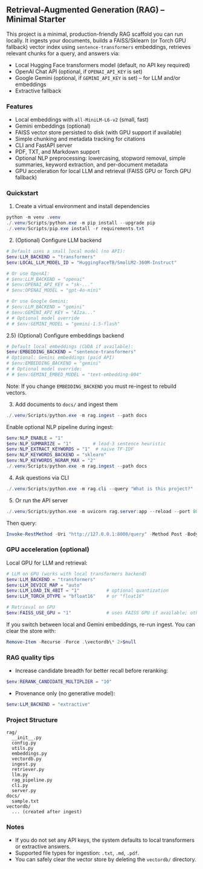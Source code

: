 ## Retrieval-Augmented Generation (RAG) – Minimal Starter

This project is a minimal, production-friendly RAG scaffold you can run locally. It ingests your documents, builds a FAISS/Sklearn (or Torch GPU fallback) vector index using `sentence-transformers` embeddings, retrieves relevant chunks for a query, and answers via:

- Local Hugging Face transformers model (default, no API key required)
- OpenAI Chat API (optional, if `OPENAI_API_KEY` is set)
- Google Gemini (optional, if `GEMINI_API_KEY` is set) – for LLM and/or embeddings
- Extractive fallback

### Features
- Local embeddings with `all-MiniLM-L6-v2` (small, fast)
- Gemini embeddings (optional)
- FAISS vector store persisted to disk (with GPU support if available)
- Simple chunking and metadata tracking for citations
- CLI and FastAPI server
- PDF, TXT, and Markdown support
- Optional NLP preprocessing: lowercasing, stopword removal, simple summaries, keyword extraction, and per-document metadata
 - GPU acceleration for local LLM and retrieval (FAISS GPU or Torch GPU fallback)

### Quickstart

1) Create a virtual environment and install dependencies

```powershell
python -m venv .venv
./.venv/Scripts/python.exe -m pip install --upgrade pip
./.venv/Scripts/pip.exe install -r requirements.txt
```

2) (Optional) Configure LLM backend

```powershell
# Default uses a small local model (no API):
$env:LLM_BACKEND = "transformers"
$env:LOCAL_LLM_MODEL_ID = "HuggingFaceTB/SmolLM2-360M-Instruct"

# Or use OpenAI:
# $env:LLM_BACKEND = "openai"
# $env:OPENAI_API_KEY = "sk-..."
# $env:OPENAI_MODEL = "gpt-4o-mini"

# Or use Google Gemini:
# $env:LLM_BACKEND = "gemini"
# $env:GEMINI_API_KEY = "AIza..."
# # Optional model override
# # $env:GEMINI_MODEL = "gemini-1.5-flash"
```

2.5) (Optional) Configure embeddings backend

```powershell
# Default local embeddings (CUDA if available):
$env:EMBEDDING_BACKEND = "sentence-transformers"
# Optional: Gemini embeddings (paid API)
# $env:EMBEDDING_BACKEND = "gemini"
# # Optional model override:
# # $env:GEMINI_EMBED_MODEL = "text-embedding-004"
```

Note: If you change `EMBEDDING_BACKEND` you must re-ingest to rebuild vectors.

3) Add documents to `docs/` and ingest them

```powershell
./.venv/Scripts/python.exe -m rag.ingest --path docs
```

Enable optional NLP pipeline during ingest:

```powershell
$env:NLP_ENABLE = "1"
$env:NLP_SUMMARIZE = "1"        # lead-3 sentence heuristic
$env:NLP_EXTRACT_KEYWORDS = "1"  # naive TF-IDF
$env:NLP_KEYWORDS_BACKEND = "sklearn"
$env:NLP_KEYWORDS_NGRAM_MAX = "2"
./.venv/Scripts/python.exe -m rag.ingest --path docs
```

4) Ask questions via CLI

```powershell
./.venv/Scripts/python.exe -m rag.cli --query "What is this project?" --top_k 4
```

5) Or run the API server

```powershell
./.venv/Scripts/python.exe -m uvicorn rag.server:app --reload --port 8000
```

Then query:

```powershell
Invoke-RestMethod -Uri "http://127.0.0.1:8000/query" -Method Post -Body (@{question='Explain the project'} | ConvertTo-Json) -ContentType 'application/json'
```

### GPU acceleration (optional)

Local GPU for LLM and retrieval:

```powershell
# LLM on GPU (works with local transformers backend)
$env:LLM_BACKEND = "transformers"
$env:LLM_DEVICE_MAP = "auto"
$env:LLM_LOAD_IN_4BIT = "1"          # optional quantization
$env:LLM_TORCH_DTYPE = "bfloat16"    # or "float16"

# Retrieval on GPU
$env:FAISS_USE_GPU = "1"             # uses FAISS GPU if available; otherwise Torch GPU fallback
```

If you switch between local and Gemini embeddings, re-run ingest. You can clear the store with:

```powershell
Remove-Item -Recurse -Force .\vectordb\* 2>$null
```

### RAG quality tips

- Increase candidate breadth for better recall before reranking:

```powershell
$env:RERANK_CANDIDATE_MULTIPLIER = "10"
```

- Provenance only (no generative model):

```powershell
$env:LLM_BACKEND = "extractive"
```

### Project Structure

```
rag/
  __init__.py
  config.py
  utils.py
  embeddings.py
  vectordb.py
  ingest.py
  retriever.py
  llm.py
  rag_pipeline.py
  cli.py
  server.py
docs/
  sample.txt
vectordb/
  ... (created after ingest)
```

### Notes
- If you do not set any API keys, the system defaults to local transformers or extractive answers.
- Supported file types for ingestion: `.txt`, `.md`, `.pdf`.
- You can safely clear the vector store by deleting the `vectordb/` directory.



